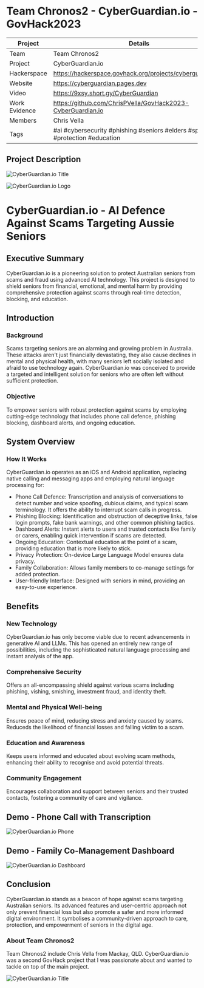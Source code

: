 # Team Chronos2 - CyberGuardian.io - GovHack2023

| Project  | Details  |
| ------------ | ------------ |
|  Team | Team Chronos2 |
|  Project |  CyberGuardian.io |
|  Hackerspace |  https://hackerspace.govhack.org/projects/cyberguardian_io |
|  Website |  https://cyberguardian.pages.dev |
|  Video |  https://9xsy.short.gy/CyberGuardian |
|  Work Evidence | https://github.com/ChrisPVella/GovHack2023-CyberGuardian.io  |
|  Members | Chris Vella |
|  Tags | #ai #cybersecurity #phishing #seniors #elders #spoofing #protection #education |

## Project Description

![CyberGuardian.io Title](images/CyberGuardianImage1.jpg)

![CyberGuardian.io Logo](images/CyberGuardianThumb.jpg)

# CyberGuardian.io - AI Defence Against Scams Targeting Aussie Seniors

## Executive Summary
CyberGuardian.io is a pioneering solution to protect Australian seniors from scams and fraud using advanced AI technology. This project is designed to shield seniors from financial, emotional, and mental harm by providing comprehensive protection against scams through real-time detection, blocking, and education. 

## Introduction
### Background
Scams targeting seniors are an alarming and growing problem in Australia. These attacks aren't just financially devastating, they also cause declines in mental and physical health, with many seniors left socially isolated and afraid to use technology again. CyberGuardian.io was conceived to provide a targeted and intelligent solution for seniors who are often left without sufficient protection.

### Objective
To empower seniors with robust protection against scams by employing cutting-edge technology that includes phone call defence, phishing blocking, dashboard alerts, and ongoing education.

## System Overview
### How It Works
CyberGuardian.io operates as an iOS and Android application, replacing native calling and messaging apps and employing natural language processing for:

* Phone Call Defence: Transcription and analysis of conversations to detect number and voice spoofing, dubious claims, and typical scam terminology. It offers the ability to interrupt scam calls in progress.
* Phishing Blocking: Identification and obstruction of deceptive links, false login prompts, fake bank warnings, and other common phishing tactics.
* Dashboard Alerts: Instant alerts to users and trusted contacts like family or carers, enabling quick intervention if scams are detected.
* Ongoing Education: Contextual education at the point of a scam, providing education that is more likely to stick.
* Privacy Protection: On-device Large Language Model ensures data privacy.
* Family Collaboration: Allows family members to co-manage settings for added protection.
* User-friendly Interface: Designed with seniors in mind, providing an easy-to-use experience.


## Benefits
### New Technology
CyberGuardian.io has only become viable due to recent advancements in generative AI and LLMs. This has opened an entirely new range of possibilities, including the sophisticated natural language processing and instant analysis of the app.

### Comprehensive Security
Offers an all-encompassing shield against various scams including phishing, vishing, smishing, investment fraud, and identity theft.

### Mental and Physical Well-being
Ensures peace of mind, reducing stress and anxiety caused by scams. Reduceds the likelihood of financial losses and falling victim to a scam.

### Education and Awareness
Keeps users informed and educated about evolving scam methods, enhancing their ability to recognise and avoid potential threats.

### Community Engagement
Encourages collaboration and support between seniors and their trusted contacts, fostering a community of care and vigilance.

## Demo - Phone Call with Transcription
![CyberGuardian.io Phone](images/CyberGuardianPhone.png) 

## Demo - Family Co-Management Dashboard
![CyberGuardian.io Dashboard](images/CyberGuardianDashboard.png)


## Conclusion
CyberGuardian.io stands as a beacon of hope against scams targeting Australian seniors. Its advanced features and user-centric approach not only prevent financial loss but also promote a safer and more informed digital environment. It symbolises a community-driven approach to care, protection, and empowerment of seniors in the digital age.

### About Team Chronos2
Team Chronos2 include Chris Vella from Mackay, QLD. CyberGuardian.io was a second GovHack project that I was passionate about and wanted to tackle on top of the main project.

![CyberGuardian.io Title](images/CyberGuardianImage3.jpg)